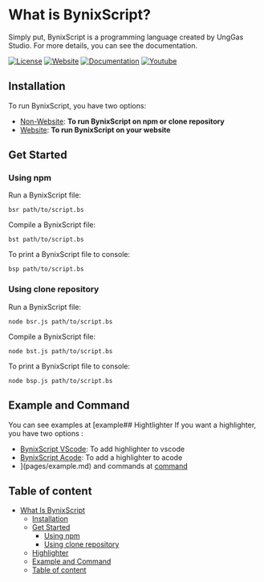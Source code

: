 # What is BynixScript?
Simply put, BynixScript is a programming language created by UngGas Studio. For more details, you can see the documentation.

[![License](https://img.shields.io/badge/license-MIT-green)](LICENSE)
[![Website](https://img.shields.io/badge/official-website-blue)](https://unggasstudio.github.io/bynixscript/)
[![Documentation](https://img.shields.io/badge/Documentation-8A2BE2)](pages/documentation.md)
[![Youtube](https://img.shields.io/badge/YouTube-Channel-orange)](example.com)

## Installation
To run BynixScript, you have two options:
- [Non-Website](pages/non-website.md): **To run BynixScript on npm or clone repository**
- [Website](pages/website.md): **To run BynixScript on your website**
## Get Started
### Using npm
Run a BynixScript file:
```
bsr path/to/script.bs
```
Compile a BynixScript file:
```
bst path/to/script.bs
```
To print a BynixScript file to console:
```
bsp path/to/script.bs
```
### Using clone repository
Run a BynixScript file:
```
node bsr.js path/to/script.bs
```
Compile a BynixScript file:
```
node bst.js path/to/script.bs
```
To print a BynixScript file to console:
```
node bsp.js path/to/script.bs
```
## Example and Command
You can see examples at [example## Hightlighter
If you want a highlighter, you have two options :
- [BynixScript VScode](example.com): To add highlighter to vscode
- [BynixScript Acode](example.com): To add a highlighter to acode
- ](pages/example.md) and commands at [command](pages/command.md)
## Table of content
- [What Is BynixScript](#What-Is-BynixScript)
  - [Installation](#Installation)
  - [Get Started](#Get-Started)
      - [Using npm](#Using-npm)
      - [Using clone repository](#Using-clone-repository)
  - [Highlighter](#Hightlighter)
  - [Example and Command](#Example-and-Command)
  - [Table of content](#Table-of-content)

